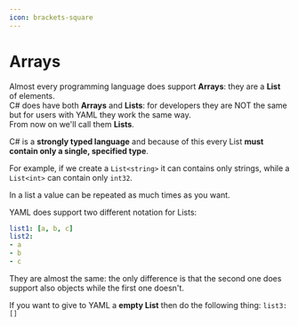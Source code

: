 ```yaml
---
icon: brackets-square
---
```


# Arrays

Almost every programming language does support **Arrays**: they are a **List** of elements.\
C# does have both **Arrays** and **Lists**: for developers they are NOT the same but for users with YAML they work the same way.\
From now on we'll call them **Lists**.

C# is a **strongly typed language** and because of this every List **must contain only a single, specified type**.

For example, if we create a `List<string>` it can contains only strings, while a `List<int>` can contain only `int32`.

In a list a value can be repeated as much times as you want.

YAML does support two different notation for Lists:

```yaml
list1: [a, b, c]
list2:
- a
- b
- c
```

They are almost the same: the only difference is that the second one does support also objects while the first one doesn't.

If you want to give to YAML a **empty List** then do the following thing: `list3: []`
